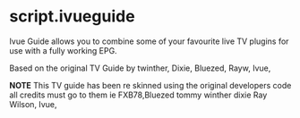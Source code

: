 script.ivueguide
===============

Ivue Guide allows you to combine some of your favourite live TV plugins for use with a fully working EPG.

Based on the original TV Guide by twinther, Dixie, Bluezed, Rayw, Ivue,

**NOTE**
This TV guide has been re skinned using the original developers code all credits must go to them ie FXB78,Bluezed tommy winther dixie Ray Wilson, Ivue,